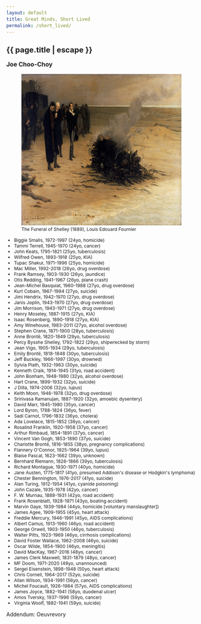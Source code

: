 ```yaml
---
layout: default
title: Great Minds, Short Lived
permalink: /short_lived/
---
```


<h1 style="font-size:20px" class="mt-5" itemprop="name headline">{{ page.title | escape }}</h1>

<p style="font-size:16px" class="lead mb-4"><b>Joe Choo-Choy</b></p>

<figure>
	<img src="/assets/shelley_funeral.jpg" alt="The Funeral of Shelley" height="400">
	<figcaption style="font-size:12px;color-names:grey;">The Funeral of Shelley (1889), Louis Edouard Fournier</figcaption>
</figure>

<ul style="font-size:12px;">
	<li>Biggie Smalls, 1972-1997 (24yo, homicide)</li>
	<li>Tammi Terrell, 1945-1970 (24yo, cancer)</li>
	<li>John Keats, 1795-1821 (25yo, tuberculosis)</li>
	<li>Wilfred Owen, 1893-1918 (25yo, KIA)</li>
	<li>Tupac Shakur, 1971-1996 (25yo, homicide)</li>
	<li>Mac Miller, 1992-2018 (26yo, drug overdose)</li>
	<li>Frank Ramsey, 1903-1930 (26yo, jaundice)</li>
	<li>Otis Redding, 1941-1967 (26yo, plane crash)</li>
	<li>Jean-Michel Basquiat, 1960-1988 (27yo, drug overdose)</li>
	<li>Kurt Cobain, 1967-1994 (27yo, suicide)</li>
	<li>Jimi Hendrix, 1942-1970 (27yo, drug overdose)</li>
	<li>Janis Joplin, 1943-1970 (27yo, drug overdose)</li>
	<li>Jim Morrison, 1943-1971 (27yo, drug overdose)</li>
	<li>Henry Moseley, 1887-1915 (27yo, KIA)</li>
	<li>Isaac Rosenberg, 1890-1918 (27yo, KIA)</li>
	<li>Amy Winehouse, 1983-2011 (27yo, alcohol overdose)</li>
	<li>Stephen Crane, 1871-1900 (28yo, tuberculosis)</li>
	<li>Anne Brontë, 1820-1849 (29yo, tuberculosis)</li>
	<li>Percy Bysshe Shelley, 1792-1822 (29yo, shipwrecked by storm)</li>
	<li>Jean Vigo, 1905-1934 (29yo, tuberculosis)</li>
	<li>Emily Brontë, 1818-1848 (30yo, tuberculosis)</li>
	<li>Jeff Buckley, 1966-1997 (30yo, drowned)</li>
	<li>Sylvia Plath, 1932-1963 (30yo, suicide)</li>
	<li>Kenneth Craik, 1914-1945 (31yo, road accident)</li>
	<li>John Bonham, 1948-1980 (32yo, alcohol overdose)</li>
	<li>Hart Crane, 1899-1932 (32yo, suicide)</li>
	<li>J Dilla, 1974-2006 (32yo, lupus)</li>
	<li>Keith Moon, 1946-1978 (32yo, drug overdose)</li>
	<li>Srinivasa Ramanujan, 1887-1920 (32yo, amoebic dysentery)</li>
	<li>David Marr, 1945-1980 (35yo, cancer)</li>
	<li>Lord Byron, 1788-1824 (36yo, fever)</li>
	<li>Sadi Carnot, 1796-1832 (36yo, cholera)</li>
	<li>Ada Lovelace, 1815-1852 (36yo, cancer)</li>
	<li>Rosalind Franklin, 1920-1958 (37yo, cancer)</li>
	<li>Arthur Rimbaud, 1854-1891 (37yo, cancer)</li>
	<li>Vincent Van Gogh, 1853-1890 (37yo, suicide)</li>
	<li>Charlotte Brontë, 1816-1855 (38yo, pregnancy complications)</li>
	<li>Flannery O'Connor, 1925-1964 (39yo, lupus)</li>
	<li>Blaise Pascal, 1623-1662 (39yo, unknown)</li>
	<li>Bernhard Riemann, 1826-1866 (39yo, tuberculosis)</li>
	<li>Richard Montague, 1930-1971 (40yo, homicide)</li>
	<li>Jane Austen, 1775-1817 (41yo, presumed Addison's disease or Hodgkin's lymphoma)</li>
	<li>Chester Bennington, 1976-2017 (41yo, suicide)</li>
	<li>Alan Turing, 1912-1954 (41yo, cyanide poisoning)</li>
	<li>John Cazale, 1935-1978 (42yo, cancer)</li>
	<li>F. W. Murnau, 1888-1931 (42yo, road accident)</li>
	<li>Frank Rosenblatt, 1928-1971 (43yo, boating accident)</li>
	<li>Marvin Gaye, 1939-1984 (44yo, homicide [voluntary manslaughter])</li>
	<li>James Agee, 1909-1955 (45yo, heart attack)</li>
	<li>Freddie Mercury, 1946-1991 (45yo, AIDS complications)</li>
	<li>Albert Camus, 1913-1960 (46yo, road accident)</li>
	<li>George Orwell, 1903-1950 (46yo, tuberculosis)</li>
	<li>Walter Pitts, 1923-1969 (46yo, cirrhosis complications)</li>
	<li>David Foster Wallace, 1962-2008 (46yo, suicide)</li>
	<li>Oscar Wilde, 1854-1900 (46yo, meningitis)</li>
	<li>David MacKay, 1967-2016 (48yo, cancer)</li>
	<li>James Clerk Maxwell, 1831-1879 (48yo, cancer)</li>
	<li>MF Doom, 1971-2020 (49yo, unannounced)</li>
	<li>Sergei Eisenstein, 1898-1948 (50yo, heart attack)</li>
	<li>Chris Cornell, 1964-2017 (52yo, suicide)</li>
	<li>Allan Wilson, 1934-1991 (56yo, cancer)</li>
	<li>Michel Foucault, 1926-1984 (57yo, AIDS complications)</li>
	<li>James Joyce, 1882-1941 (58yo, duodenal ulcer)</li>
	<li>Amos Tversky, 1937-1996 (59yo, cancer)</li>
	<li>Virginia Woolf, 1882-1941 (59yo, suicide)</li>
</ul>

Addendum: Oeuvrevory